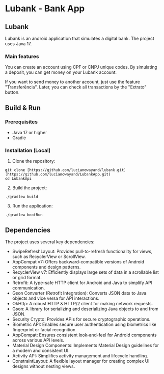 # Lubank - Bank App

## Lubank
Lubank is an android application that simulates a digital bank. The project uses Java 17.

### Main features
You can create an account using CPF or CNPJ unique codes. By simulating a deposit, you can get money on your Lubank account.

If you want to send money to another account, just use the feature "Transferência". Later, you can check all transactions by the "Extrato" button.

## Build & Run
### Prerequisites
* Java 17 or higher
* Gradle

### Installation (Local)
1. Clone the repository:
```shell
git clone [https://github.com/lucianowayand/lubank.git](https://github.com/lucianowayand/LubankApp.git)
cd LubankApi
```

2. Build the project:
```shell
./gradlew build
```

3. Run the application:
```shell
./gradlew bootRun
```

## Dependencies
The project uses several key dependencies:

* SwipeRefreshLayout: Provides pull-to-refresh functionality for views, such as RecyclerView or ScrollView.
* AppCompat v7: Offers backward-compatible versions of Android components and design patterns.
* RecyclerView v7: Efficiently displays large sets of data in a scrollable list or grid format.
* Retrofit: A type-safe HTTP client for Android and Java to simplify API communication.
* Gson Converter (Retrofit Integration): Converts JSON data to Java objects and vice versa for API interactions.
* OkHttp: A robust HTTP & HTTP/2 client for making network requests.
* Gson: A library for serializing and deserializing Java objects to and from JSON.
* Security Crypto: Provides APIs for secure cryptographic operations.
* Biometric API: Enables secure user authentication using biometrics like fingerprint or facial recognition.
* AppCompat: Ensures consistent look-and-feel for Android components across various API levels.
* Material Design Components: Implements Material Design guidelines for a modern and consistent UI.
* Activity API: Simplifies activity management and lifecycle handling.
* ConstraintLayout: A flexible layout manager for creating complex UI designs without nesting views.
